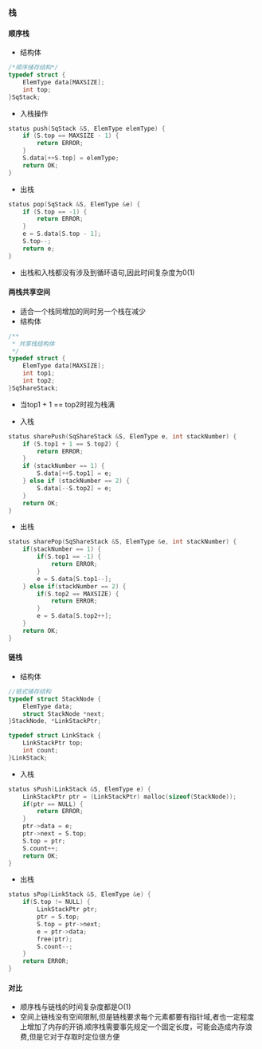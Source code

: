 ### 栈

#### 顺序栈

* 结构体

```c
/*顺序储存结构*/
typedef struct {
    ElemType data[MAXSIZE];
    int top;
}SqStack;
```

* 入栈操作

```c
status push(SqStack &S, ElemType elemType) {
    if (S.top == MAXSIZE - 1) {
        return ERROR;
    }
    S.data[++S.top] = elemType;
    return OK;
}
```

* 出栈

```c
status pop(SqStack &S, ElemType &e) {
    if (S.top == -1) {
        return ERROR;
    }
    e = S.data[S.top - 1];
    S.top--;
    return e;
}
```

* 出栈和入栈都没有涉及到循环语句,因此时间复杂度为0(1)

#### 两栈共享空间

* 适合一个栈同增加的同时另一个栈在减少
* 结构体

```c
/**
 * 共享栈结构体
 */
typedef struct {
    ElemType data[MAXSIZE];
    int top1;
    int top2;
}SqShareStack;
```

* 当top1 + 1 == top2时视为栈满

* 入栈

```c
status sharePush(SqShareStack &S, ElemType e, int stackNumber) {
    if (S.top1 + 1 == S.top2) {
        return ERROR;
    }
    if (stackNumber == 1) {
        S.data[++S.top1] = e;
    } else if (stackNumber == 2) {
        S.data[--S.top2] = e;
    }
    return OK;
}
```

* 出栈

```c
status sharePop(SqShareStack &S, ElemType &e, int stackNumber) {
    if(stackNumber == 1) {
        if(S.top1 == -1) {
            return ERROR;
        }
        e = S.data[S.top1--];
    } else if(stackNumber == 2) {
        if(S.top2 == MAXSIZE) {
            return ERROR;
        }
        e = S.data[S.top2++];
    }
    return OK;
}
```

#### 链栈

* 结构体

```c
//链式储存结构
typedef struct StackNode {
    ElemType data;
    struct StackNode *next;
}StackNode, *LinkStackPtr;

typedef struct LinkStack {
    LinkStackPtr top;
    int count;
}LinkStack;
```

* 入栈

```c
status sPush(LinkStack &S, ElemType e) {
    LinkStackPtr ptr = (LinkStackPtr) malloc(sizeof(StackNode));
    if(ptr == NULL) {
        return ERROR;
    }
    ptr->data = e;
    ptr->next = S.top;
    S.top = ptr;
    S.count++;
    return OK;
}
```

* 出栈

```c
status sPop(LinkStack &S, ElemType &e) {
    if(S.top != NULL) {
        LinkStackPtr ptr;
        ptr = S.top;
        S.top = ptr->next;
        e = ptr->data;
        free(ptr);
        S.count--;
    }
    return ERROR;
}
```

#### 对比
* 顺序栈与链栈的时间复杂度都是O(1)
* 空间上链栈没有空间限制,但是链栈要求每个元素都要有指针域,者也一定程度上增加了内存的开销.顺序栈需要事先规定一个固定长度，可能会造成内存浪费,但是它对于存取时定位很方便
